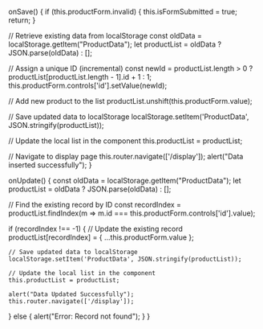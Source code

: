 onSave() {
  if (this.productForm.invalid) {
    this.isFormSubmitted = true;
    return;
  }

  // Retrieve existing data from localStorage
  const oldData = localStorage.getItem("ProductData");
  let productList = oldData ? JSON.parse(oldData) : [];

  // Assign a unique ID (incremental)
  const newId = productList.length > 0 ? productList[productList.length - 1].id + 1 : 1;
  this.productForm.controls['id'].setValue(newId);

  // Add new product to the list
  productList.unshift(this.productForm.value);

  // Save updated data to localStorage
  localStorage.setItem('ProductData', JSON.stringify(productList));

  // Update the local list in the component
  this.productList = productList;

  // Navigate to display page
  this.router.navigate(['/display']);
  alert("Data inserted successfully");
}

onUpdate() {
  const oldData = localStorage.getItem("ProductData");
  let productList = oldData ? JSON.parse(oldData) : [];

  // Find the existing record by ID
  const recordIndex = productList.findIndex(m => m.id === this.productForm.controls['id'].value);

  if (recordIndex !== -1) {
    // Update the existing record
    productList[recordIndex] = { ...this.productForm.value };

    // Save updated data to localStorage
    localStorage.setItem('ProductData', JSON.stringify(productList));

    // Update the local list in the component
    this.productList = productList;

    alert("Data Updated Successfully");
    this.router.navigate(['/display']);
  } else {
    alert("Error: Record not found");
  }
}


